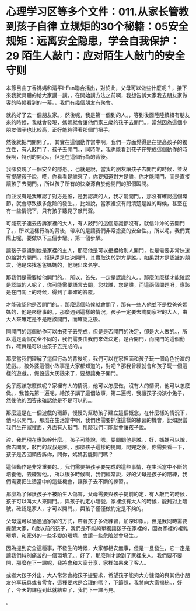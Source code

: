 # 心理学习区等多个文件：011.从家长管教到孩子自律 立规矩的30个秘籍：05安全规矩：远离安全隐患，学会自我保护：29 陌生人敲门：应对陌生人敲门的安全守则

本節目由丁香媽媽和清平I-Fan聯合播出，對於此，父母可以做些什麼呢？，接下來我就具體的給大家講一講。，在開始講方法之前啊，我想告訴大家我去朋友家做客的時候看到的一幕。，我們有幾個朋友有聚會。

就約好了去一個朋友家。，然後呢，我是第一個到的人。，等到後面陸陸續續有朋友來的時候，我就會發現，媽媽就會讓他們家三歲的孩子去開門。，當然因為這個小朋友個子也比較高，正好能夠得著那個門把手。

然後就把門開開了。，其實在這個動作當中啊，我們一方面覺得是在提高孩子的獨立性，有人敲門了，孩子去開門。，同時呢，我也能看到孩子在完成這個動作的時候啊，特別的開心。，但是在這個行為的背後。

我卻發現了一個安全的隱患。，也就是說，當我的朋友讓孩子去開門的時候，並沒有提醒孩子說，哎，你看看是誰來了，你要知道對方是誰，你才能開門，而是直接讓孩子去開門。，所以孩子所有的快樂源自於他開門的那個瞬間。

而並沒有是我確認了對方是誰，是我認識的人，我才能開門。，那沒有確認這個環節，就會導致很多危險的發生。，比如說，當家裡沒有問清楚是誰的時候，甚至在有一些情況下，只有孩子聽見了敲門聲。

可能孩子連去告訴家裡的大人，有人敲門的這個意識都沒有，就信沖沖的去開門了。，所以這樣行為的背後，帶來的是讓我們非常擔憂的安全性。，所以呢，我們實際上呢，要做以下三個步驟。，第一個步驟。

讓孩子意識到他是家裡的主人，那麼他是可以拒絕給別人開門，也是需要非常快速的給對方開門。，拒絕還是快速開門，其實取決於對方是誰。，如果對方是認識的朋友，他是來找爸爸媽媽的，他說出來名字。

那我們是需要給他開門的。，所以，首先，一定是認識的人。，那麼怎麼樣才能確認是認識的人呢？，你可能需要語言去問，您找誰，您是誰，而這兩個問題呀，應該是在門關上的時候，得到了準確的答覆。

才能確認他是否開門的。，那麼這個時候就會問了，那有一些人他並不是找爸爸媽媽的，他是來辦事的。，那麼遇到這樣的情況，孩子一定要去詢問家裡的大人，由大人來確定是不是應該開門，而確認之後。

開開門的這個動作可以由孩子去完成，但是是否開門的決定，卻是大人做的。，所以這是兩個完全不同的，我們需要由我們來做決定，是否開門，而開門的這個動作，確實是可以由孩子去完成的。。

那麼當我們理解了這個行為的背後呢，我們可以在家裡面和孩子玩一個角色扮演的遊戲。，狼外婆這個小故事是大家都知道的，對吧？那我曾經就會和孩子玩一個這樣的遊戲。，假設這大灰狼來了，要想讓兔子開門。

兔子應該怎麼做呢？家裡有人的情況，他可以怎麼做，沒有人的情況，他可以怎麼做。，我首先第一遍呢，給孩子講了這個故事，第二遍呢，我讓孩子扮演小兔子，然後他的回答來確認他是不是可以的。。

那麼這是在一個遊戲的環節，慢慢的幫助孩子建立這個概念，在什麼樣的情況下，他可以開門。，那麼在生活當中啊，我們也需要抓住這樣的練習的機會，比如說當我們坐在家裡面，外面有人敲門，那麼我們可能就會讓孩子說。

誒，我們現在應該幹什麼。，孩子可能說，嗯，要問問他是誰。，好，媽媽可以說，你去問問，敲門的叔叔是誰。，那麼孩子這樣的提問，問完之後，你需要看一下，孩子是否回頭告訴你，問你，媽媽我能開門嗎？

這個動作是非常重要的。，我們需要把孩子要完成的這些事情，在生活當中不斷的培養他，去練習他。，所以很多時候啊，我們經常說，好的父母是孩子的陪練，我們需要把生活當中的這些機會，讓孩子去不斷的練習。。

那麼為了保護孩子不被陌生人傷害，父母需要與孩子提前約定，有人敲門的時候，孩子可以叫大人來開門。，與孩子約定小暗號，家裡沒有大人的時候，能夠對上暗號，確認是家人，才可以開門。，與孩子僅僅做約定是不夠的。

父母還可以通過過家家的方式，帶著孩子多做練習，加深印象。，但是我同時需要提醒大家，6歲以前的孩子，我們是不能夠單獨讓孩子在家裡的，因為家裡的複雜環境，和家外的一些多變的環境，會讓一些危險就會發生。。

因為提到安全這種事，不發生的時候，大家都相安無事，但是一旦發生，它一定是讓我們特別痛苦的一個環境了。，好了，那麼剛才說到了家裡來人，我們要不要開，那麼在下一課呢，我將會和大家分享，家裡如果來了客人。

或者大孩子外出，大人常常會給孩子提要求，希望孩子能夠大方慷慨的與其他小朋友分享玩具或者零食，這種要求是合理的嗎？，下節課，我將向大家揭秘。，好了，今天的課程到此就結束了，我們下一課再見。

。